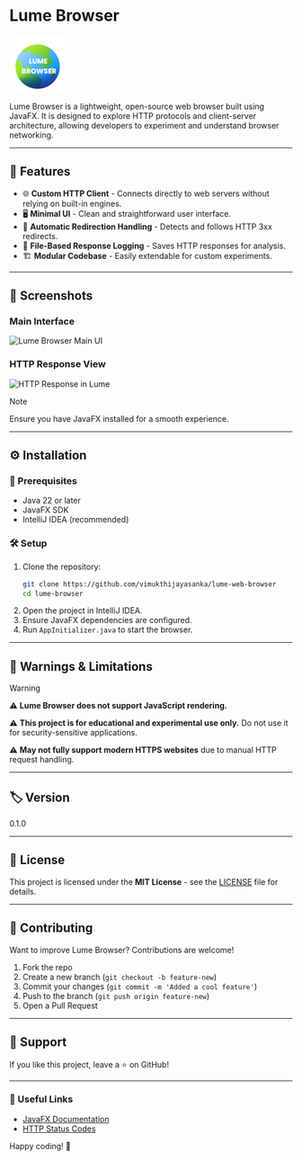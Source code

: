 # Lume Browser
![Lume Browser Logo](src/main/resources/img/lume_app_icon_1.png)

Lume Browser is a lightweight, open-source web browser built using JavaFX. It is designed to explore HTTP protocols and client-server architecture, allowing developers to experiment and understand browser networking.

---

## 🚀 Features

- 🌐 **Custom HTTP Client** - Connects directly to web servers without relying on built-in engines.
- 🖥️ **Minimal UI** - Clean and straightforward user interface.
- 🔄 **Automatic Redirection Handling** - Detects and follows HTTP 3xx redirects.
- 📂 **File-Based Response Logging** - Saves HTTP responses for analysis.
- 🏗️ **Modular Codebase** - Easily extendable for custom experiments.

---

## 📸 Screenshots

### Main Interface

![Lume Browser Main UI](path/to/screenshot1.png)

### HTTP Response View

![HTTP Response in Lume](path/to/screenshot2.png)

> [!Note]
> 
> Ensure you have JavaFX installed for a smooth experience.

---

## ⚙️ Installation

### 🔹 Prerequisites
- Java 22 or later
- JavaFX SDK
- IntelliJ IDEA (recommended)

### 🛠️ Setup
1. Clone the repository:
   ```bash
   git clone https://github.com/vimukthijayasanka/lume-web-browser
   cd lume-browser
   ```
2. Open the project in IntelliJ IDEA.
3. Ensure JavaFX dependencies are configured.
4. Run `AppInitializer.java` to start the browser.

---

## 🚨 Warnings & Limitations

>[!WARNING]
> 
>⚠️ **Lume Browser does not support JavaScript rendering.**
> 
>⚠️ **This project is for educational and experimental use only.** Do not use it for security-sensitive applications.
> 
>⚠️ **May not fully support modern HTTPS websites** due to manual HTTP request handling.

---

## 🏷️ Version

0.1.0

---

## 📜 License

This project is licensed under the **MIT License** - see the [LICENSE](license.txt) file for details.

---

## 🤝 Contributing

Want to improve Lume Browser? Contributions are welcome!

1. Fork the repo
2. Create a new branch (`git checkout -b feature-new`)
3. Commit your changes (`git commit -m 'Added a cool feature'`)
4. Push to the branch (`git push origin feature-new`)
5. Open a Pull Request

---

## 🌟 Support

If you like this project, leave a ⭐ on GitHub!

---

### 🔗 Useful Links

- [JavaFX Documentation](https://openjfx.io/)
- [HTTP Status Codes](https://developer.mozilla.org/en-US/docs/Web/HTTP/Status)

Happy coding! 🚀

